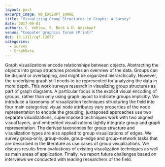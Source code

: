 ```yaml
---
layout: post
excerpt_image: NO_EXCERPT_IMAGE
title: "Visualizing Group Structures in Graphs: A Survey"
date: 2017-09-01
authors: C. Vehlow, F. Beck & D. Weiskopf
venue: "Computer graphics forum (Print)"
doi: 10.1111/cgf.12872
categories:
  - Survey
  - GraphData
---
```

Graph visualizations encode relationships between objects. Abstracting the objects into group structures provides an overview of the data. Groups can be disjoint or overlapping, and might be organized hierarchically. However, the underlying graph still needs to be represented for analyzing the data in more depth. This work surveys research in visualizing group structures as part of graph diagrams. A particular focus is the explicit visual encoding of groups, rather than only using graph layout to indicate groups implicitly. We introduce a taxonomy of visualization techniques structuring the field into four main categories: visual node attributes vary properties of the node representation to encode the grouping, juxtaposed approaches use two separate visualizations, superimposed techniques work with two aligned visual layers, and embedded visualizations tightly integrate group and graph representation. The derived taxonomies for group structure and visualization types are also applied to group visualizations of edges. We survey group‐only, group–node, group–edge and group–network tasks that are described in the literature as use cases of group visualizations. We discuss results from evaluations of existing visualization techniques as well as main areas of application. Finally, we report future challenges based on interviews we conducted with leading researchers of the field.
